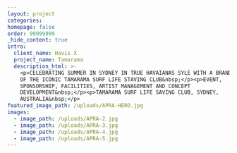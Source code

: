 ```yaml
---
layout: project
categories:
homepage: false
order: 99999999
_hide_content: true
intro:
  client_name: Havis X
  project_name: Tamarama
  description_html: >-
    <p>CELEBRATING SUMMER IN SYDNEY IN TRUE HAVAIANAS SYLE WITH A BRAND TAKEOVER
    OF THE ICONIC TAMARAMA SURF LIFE STAVING CLUB&nbsp;</p><p>EVENT,
    SPONSORSHIP, FACILITIES, ARTIST MANAGEMENT AND CONCEPT
    DEVELOPMENT&nbsp;</p><p>TAMARAMA SURF LIFE SAVING CLUB, SYDNEY,
    AUSTRALIA&nbsp;</p>
featured_image_path: /uploads/APRA-HERO.jpg
images:
  - image_path: /uploads/APRA-2.jpg
  - image_path: /uploads/APRA-3.jpg
  - image_path: /uploads/APRA-4.jpg
  - image_path: /uploads/APRA-5.jpg
---
```

